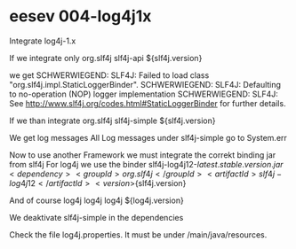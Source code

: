 # eesev 004-log4j1x
Integrate log4j-1.x


If we integrate only
<dependency>
  <groupId>org.slf4j</groupId>
  <artifactId>slf4j-api</artifactId>
  <version>${slf4j.version}</version>
</dependency>

we get
SCHWERWIEGEND:   SLF4J: Failed to load class "org.slf4j.impl.StaticLoggerBinder".
SCHWERWIEGEND:   SLF4J: Defaulting to no-operation (NOP) logger implementation
SCHWERWIEGEND:   SLF4J: See http://www.slf4j.org/codes.html#StaticLoggerBinder for further details.


If we than integrate
<dependency>
    <groupId>org.slf4j</groupId>
    <artifactId>slf4j-simple</artifactId>
    <version>${slf4j.version}</version>
</dependency>


We get log messages
All Log messages under slf4j-simple go to System.err


Now to use another Framework we must integrate the correkt binding jar from slf4j
For log4j we use the binder slf4j-log4j12-${latest.stable.version}.jar
<dependency>
    <groupId>org.slf4j</groupId>
    <artifactId>slf4j-log4j12</artifactId>
    <version>${slf4j.version}</version>
</dependency>

And of course log4j
<dependency>
  <groupId>log4j</groupId>
  <artifactId>log4j</artifactId>
  <version>${log4j.version}</version>
</dependency>

We deaktivate slf4j-simple in the dependencies

Check the file log4j.properties.
It must be under /main/java/resources.



